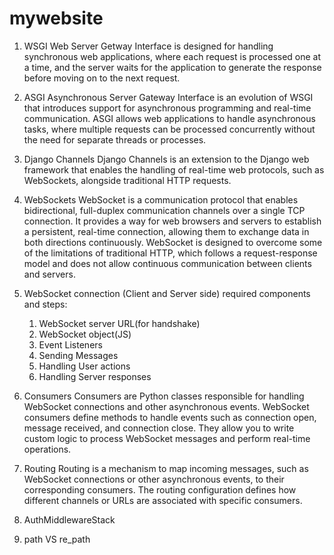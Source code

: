 # mywebsite

1. WSGI
   Web Server Getway Interface is designed for handling synchronous web applications,
   where each request is processed one at a time,
   and the server waits for the application to generate the response before moving on to the next request.
 
2. ASGI
   Asynchronous Server Gateway Interface is an evolution of WSGI that introduces support for asynchronous programming
   and real-time communication. ASGI allows web applications to handle asynchronous tasks,
   where multiple requests can be processed concurrently without the need for separate threads or processes.
   
3. Django Channels
   Django Channels is an extension to the Django web framework
   that enables the handling of real-time web protocols, such as WebSockets, alongside traditional HTTP requests.
   
4. WebSockets
   WebSocket is a communication protocol that enables bidirectional, full-duplex communication channels
   over a single TCP connection. It provides a way for web browsers and servers to establish
   a persistent, real-time connection, allowing them to exchange data in both directions continuously. 
   WebSocket is designed to overcome some of the limitations of traditional HTTP,
   which follows a request-response model and does not allow continuous communication between clients and servers.
   
5. WebSocket connection (Client and Server side)
    required components and steps:
   1. WebSocket server URL(for handshake)
   2. WebSocket object(JS)
   3. Event Listeners
   4. Sending Messages
   5. Handling User actions
   6. Handling Server responses
      
7. Consumers
    Consumers are Python classes responsible for handling WebSocket connections and other asynchronous events.
    WebSocket consumers define methods to handle events such as connection open, message received, and connection close.
    They allow you to write custom logic to process WebSocket messages and perform real-time operations.
    
8. Routing
    Routing is a mechanism to map incoming messages, such as WebSocket connections or other asynchronous events, to their corresponding consumers.
    The routing configuration defines how different channels or URLs are associated with specific consumers.

9. AuthMiddlewareStack
10. path VS re_path
